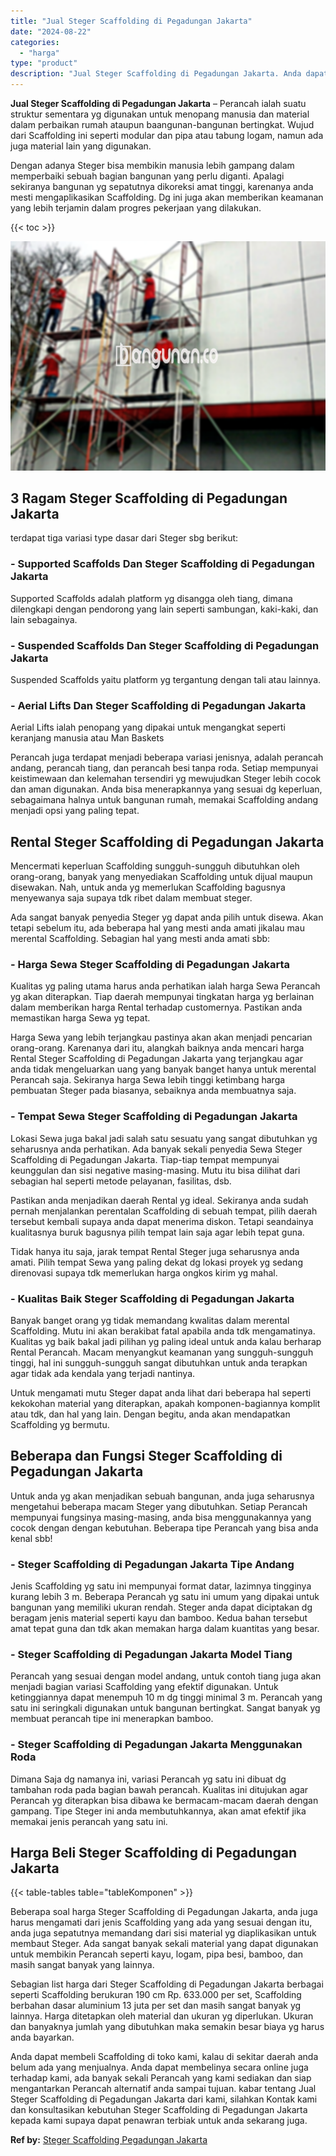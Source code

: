 ```yaml
---
title: "Jual Steger Scaffolding di Pegadungan Jakarta"
date: "2024-08-22"
categories: 
  - "harga"
type: "product"
description: "Jual Steger Scaffolding di Pegadungan Jakarta. Anda dapat membeli Scaffolding di toko kami, kalau di sekitar daerah anda belum ada yang menjualnya. Anda dapa..."
---
```


**Jual Steger Scaffolding di Pegadungan Jakarta** – Perancah ialah suatu struktur sementara yg digunakan untuk menopang manusia dan material dalam perbaikan rumah ataupun baangunan-bangunan bertingkat. Wujud dari Scaffolding ini seperti modular dan pipa atau tabung logam, namun ada juga material lain yang digunakan.

Dengan adanya Steger bisa membikin manusia lebih gampang dalam memperbaiki sebuah bagian bangunan yang perlu diganti. Apalagi sekiranya bangunan yg sepatutnya dikoreksi amat tinggi, karenanya anda mesti mengaplikasikan Scaffolding. Dg ini juga akan memberikan keamanan yang lebih terjamin dalam progres pekerjaan yang dilakukan.

{{< toc >}}

![Jual Steger Scaffolding di Pegadungan Jakarta](/images/sewa-scaffolding-steger-07.png)

## 3 Ragam Steger Scaffolding di Pegadungan Jakarta

terdapat tiga variasi type dasar dari Steger sbg berikut:

### \- Supported Scaffolds Dan Steger Scaffolding di Pegadungan Jakarta

Supported Scaffolds adalah platform yg disangga oleh tiang, dimana dilengkapi dengan pendorong yang lain seperti sambungan, kaki-kaki, dan lain sebagainya.

### \- Suspended Scaffolds Dan Steger Scaffolding di Pegadungan Jakarta

Suspended Scaffolds yaitu platform yg tergantung dengan tali atau lainnya.

### \- Aerial Lifts Dan Steger Scaffolding di Pegadungan Jakarta

Aerial Lifts ialah penopang yang dipakai untuk mengangkat seperti keranjang manusia atau Man Baskets

Perancah juga terdapat menjadi beberapa variasi jenisnya, adalah perancah andang, perancah tiang, dan perancah besi tanpa roda. Setiap mempunyai keistimewaan dan kelemahan tersendiri yg mewujudkan Steger lebih cocok dan aman digunakan. Anda bisa menerapkannya yang sesuai dg keperluan, sebagaimana halnya untuk bangunan rumah, memakai Scaffolding andang menjadi opsi yang paling tepat.

## Rental Steger Scaffolding di Pegadungan Jakarta

Mencermati keperluan Scaffolding sungguh-sungguh dibutuhkan oleh orang-orang, banyak yang menyediakan Scaffolding untuk dijual maupun disewakan. Nah, untuk anda yg memerlukan Scaffolding bagusnya menyewanya saja supaya tdk ribet dalam membuat steger.

Ada sangat banyak penyedia Steger yg dapat anda pilih untuk disewa. Akan tetapi sebelum itu, ada beberapa hal yang mesti anda amati jikalau mau merental Scaffolding. Sebagian hal yang mesti anda amati sbb:

### \- Harga Sewa Steger Scaffolding di Pegadungan Jakarta

Kualitas yg paling utama harus anda perhatikan ialah harga Sewa Perancah yg akan diterapkan. Tiap daerah mempunyai tingkatan harga yg berlainan dalam memberikan harga Rental terhadap customernya. Pastikan anda memastikan harga Sewa yg tepat.

Harga Sewa yang lebih terjangkau pastinya akan akan menjadi pencarian orang-orang. Karenanya dari itu, alangkah baiknya anda mencari harga Rental Steger Scaffolding di Pegadungan Jakarta yang terjangkau agar anda tidak mengeluarkan uang yang banyak banget hanya untuk merental Perancah saja. Sekiranya harga Sewa lebih tinggi ketimbang harga pembuatan Steger pada biasanya, sebaiknya anda membuatnya saja.

### \- Tempat Sewa Steger Scaffolding di Pegadungan Jakarta

Lokasi Sewa juga bakal jadi salah satu sesuatu yang sangat dibutuhkan yg seharusnya anda perhatikan. Ada banyak sekali penyedia Sewa Steger Scaffolding di Pegadungan Jakarta. Tiap-tiap tempat mempunyai keunggulan dan sisi negative masing-masing. Mutu itu bisa dilihat dari sebagian hal seperti metode pelayanan, fasilitas, dsb.

Pastikan anda menjadikan daerah Rental yg ideal. Sekiranya anda sudah pernah menjalankan perentalan Scaffolding di sebuah tempat, pilih daerah tersebut kembali supaya anda dapat menerima diskon. Tetapi seandainya kualitasnya buruk bagusnya pilih tempat lain saja agar lebih tepat guna.

Tidak hanya itu saja, jarak tempat Rental Steger juga seharusnya anda amati. Pilih tempat Sewa yang paling dekat dg lokasi proyek yg sedang direnovasi supaya tdk memerlukan harga ongkos kirim yg mahal.

### \- Kualitas Baik Steger Scaffolding di Pegadungan Jakarta

Banyak banget orang yg tidak memandang kwalitas dalam merental Scaffolding. Mutu ini akan berakibat fatal apabila anda tdk mengamatinya. Kualitas yg baik bakal jadi pilihan yg paling ideal untuk anda kalau berharap Rental Perancah. Macam menyangkut keamanan yang sungguh-sungguh tinggi, hal ini sungguh-sungguh sangat dibutuhkan untuk anda terapkan agar tidak ada kendala yang terjadi nantinya.

Untuk mengamati mutu Steger dapat anda lihat dari beberapa hal seperti kekokohan material yang diterapkan, apakah komponen-bagiannya komplit atau tdk, dan hal yang lain. Dengan begitu, anda akan mendapatkan Scaffolding yg bermutu.

## Beberapa dan Fungsi Steger Scaffolding di Pegadungan Jakarta

Untuk anda yg akan menjadikan sebuah bangunan, anda juga seharusnya mengetahui beberapa macam Steger yang dibutuhkan. Setiap Perancah mempunyai fungsinya masing-masing, anda bisa menggunakannya yang cocok dengan dengan kebutuhan. Beberapa tipe Perancah yang bisa anda kenal sbb!

### \- Steger Scaffolding di Pegadungan Jakarta Tipe Andang

Jenis Scaffolding yg satu ini mempunyai format datar, lazimnya tingginya kurang lebih 3 m. Beberapa Perancah yg satu ini umum yang dipakai untuk bangunan yang memiliki ukuran rendah. Steger anda dapat diciptakan dg beragam jenis material seperti kayu dan bamboo. Kedua bahan tersebut amat tepat guna dan tdk akan memakan harga dalam kuantitas yang besar.

### \- Steger Scaffolding di Pegadungan Jakarta Model Tiang

Perancah yang sesuai dengan model andang, untuk contoh tiang juga akan menjadi bagian variasi Scaffolding yang efektif digunakan. Untuk ketinggiannya dapat menempuh 10 m dg tinggi minimal 3 m. Perancah yang satu ini seringkali digunakan untuk bangunan bertingkat. Sangat banyak yg membuat perancah tipe ini menerapkan bamboo.

### \- Steger Scaffolding di Pegadungan Jakarta Menggunakan Roda

Dimana Saja dg namanya ini, variasi Perancah yg satu ini dibuat dg tambahan roda pada bagian bawah perancah. Kualitas ini ditujukan agar Perancah yg diterapkan bisa dibawa ke bermacam-macam daerah dengan gampang. Tipe Steger ini anda membutuhkannya, akan amat efektif jika memakai jenis perancah yang satu ini.

## Harga Beli Steger Scaffolding di Pegadungan Jakarta

{{< table-tables table="tableKomponen" >}}

Beberapa soal harga Steger Scaffolding di Pegadungan Jakarta, anda juga harus mengamati dari jenis Scaffolding yang ada yang sesuai dengan itu, anda juga sepatutnya memandang dari sisi material yg diaplikasikan untuk membaut Steger. Ada sangat banyak sekali material yang dapat digunakan untuk membikin Perancah seperti kayu, logam, pipa besi, bamboo, dan masih sangat banyak yang lainnya.

Sebagian list harga dari Steger Scaffolding di Pegadungan Jakarta berbagai seperti Scaffolding berukuran 190 cm Rp. 633.000 per set, Scaffolding berbahan dasar aluminium 13 juta per set dan masih sangat banyak yg lainnya. Harga ditetapkan oleh material dan ukuran yg diperlukan. Ukuran dan banyaknya jumlah yang dibutuhkan maka semakin besar biaya yg harus anda bayarkan.

Anda dapat membeli Scaffolding di toko kami, kalau di sekitar daerah anda belum ada yang menjualnya. Anda dapat membelinya secara online juga terhadap kami, ada banyak sekali Perancah yang kami sediakan dan siap mengantarkan Perancah alternatif anda sampai tujuan. kabar tentang Jual Steger Scaffolding di Pegadungan Jakarta dari kami, silahkan Kontak kami dan konsultasikan kebutuhan Steger Scaffolding di Pegadungan Jakarta kepada kami supaya dapat penawran terbiak untuk anda sekarang juga.

**Ref by:** [Steger Scaffolding Pegadungan Jakarta](https://id.wikipedia.org/wiki/Steger)
